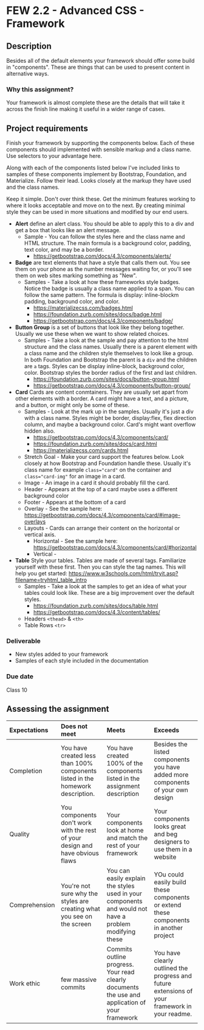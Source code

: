# FEW 2.2 - Advanced CSS - Framework 

## Description 

Besides all of the default elements your framework should offer some build in "components". These are things that can be used to present content in alternative ways. 

### Why this assignment?

Your framework is almost complete these are the details that will take it across the finish line making it useful in a wider range of cases. 

## Project requirements

Finish your framework by supporting the components below. Each of these components should implemented with sensible markup and a class name. Use selectors to your advantage here. 

Along with each of the components listed below I've included links to samples of these components implement by Bootstrap, Foundation, and Materialize. Follow their lead. Looks closely at the markup they have used and the class names.

Keep it simple. Don't over think these. Get the minimum features working to where it looks acceptable and move on to the next. By creating minimal style they can be used in more situations and modified by our end users. 

- **Alert** define an alert class. You should be able to apply this to a div and get a box that looks like an alert message. 
  - Sample - You can follow the styles here and the class name and HTML structure. The main formula is a background color, padding, text color, and may be a border. 
    - https://getbootstrap.com/docs/4.3/components/alerts/
- **Badge** are text elements that have a style that calls them out. You see them on your phone as the number messages waiting for, or you'll see them on web sites marking something as "New". 
  - Samples - Take a look at how these frameworks style badges. Notice the badge is usually a class name applied to a span. You can follow the same pattern. The formula is display: inline-blockm padding, background color, and color. 
    - https://materializecss.com/badges.html
    - https://foundation.zurb.com/sites/docs/badge.html
    - https://getbootstrap.com/docs/4.3/components/badge/
- **Button Group** is a set of buttons that look like they belong together. Usually we use these when we want to show related choices. 
  - Samples - Take a look at the sample and pay attention to the html structure and the class names. Usually there is a parent element with a class name and the children style themselves to look like a group. In both Foundation and Bootstrap the parent is a `div` and the children are `a` tags. Styles can be display inline-block, background color, color. Bootstrap styles the border radius of the first and last children.
    - https://foundation.zurb.com/sites/docs/button-group.html
    - https://getbootstrap.com/docs/4.3/components/button-group/
- **Card** Cards are content conmtainers. They are usually set apart from other elements with a border. A card might have a text, and a picture, and a button, or might only be some of these. 
  - Samples - Look at the mark up in the samples. Usually it's just a div with a class name. Styles might be border, display:flex, flex direction column, and maybe a background color. Card's might want overflow hidden also. 
    - https://getbootstrap.com/docs/4.3/components/card/
    - https://foundation.zurb.com/sites/docs/card.html
    - https://materializecss.com/cards.html
  - Stretch Goal - Make your card support the features below. Look closely at how Bootstrap and Foundation handle these. Usually it's class name for example `class="card"` on the container and `class="card-img"` for an image in a card. 
  - Image - An image in a card it should probably fill the card. 
  - Header - Appears at the top of a card maybe uses a different background color
  - Footer - Appears at the bottom of a card
  - Overlay - See the sample here: https://getbootstrap.com/docs/4.3/components/card/#image-overlays
  - Layouts - Cards can arrange their content on the horizontal or vertical axis. 
    - Horizontal - See the sample here: https://getbootstrap.com/docs/4.3/components/card/#horizontal
    - Vertical - 
- **Table** Style your tables. Tables are made of several tags. Familiarize yourself with these first. Then you can style the tag names. This will help you get started: https://www.w3schools.com/html/tryit.asp?filename=tryhtml_table_intro
  - Samples - Take a look at the samples to get an idea of what your tables could look like. These are a big improvement over the default styles. 
    - https://foundation.zurb.com/sites/docs/table.html
    - https://getbootstrap.com/docs/4.3/content/tables/
  - Headers `<thead>` & `<th>`
  - Table Rows `<tr>`

### Deliverable

- New styles added to your framework
- Samples of each style included in the documentation 

### Due date

Class 10

## Assessing the assignment

| Expectations | Does not meet | Meets | Exceeds |
|:---|:---|:---|:---|
| Completion | You have created less than 100% components listed in the homework description. | You have created 100% of the components listed in the assignment description | Besides the listed components you have added more components of your own design |
| Quality | You components don't work with the rest of your design and have obvious flaws | Your components look at home and match the rest of your framework | Your components looks great and beg designers to use them in a website |
| Comprehension | You're not sure why the styles are creating what you see on the screen | You can easily explain the styles used in your components and would not have a problem modifying these | YOu could easily build these components or extend these components in another project |
| Work ethic | few massive commits | Commits outline progress. Your read clearly documents the use and application of your framework | You have clearly outlined the progress and future extensions of your framework in your readme. |